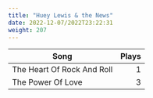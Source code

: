```yaml
---
title: "Huey Lewis & the News"
date: 2022-12-07/2022T23:22:31
weight: 207
---
```




 Song | Plays 
----- | -----:
The Heart Of Rock And Roll | 1
The Power Of Love | 3
